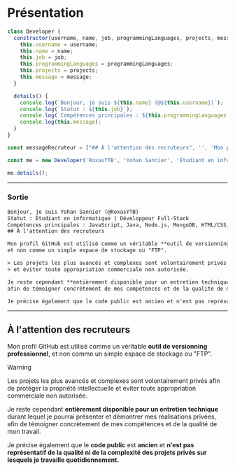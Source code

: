 # Présentation

```js
class Developer {
  constructor(username, name, job, programmingLanguages, projects, message) {
    this.username = username;
    this.name = name;
    this.job = job;
    this.programmingLanguages = programmingLanguages;
    this.projects = projects;
    this.message = message;
  }

  details() {
    console.log(`Bonjour, je suis ${this.name} (@${this.username})`);
    console.log(`Statut : ${this.job}`);
    console.log(`Compétences principales : ${this.programmingLanguages.join(', ')}`);
    console.log(this.message);
  }
}

const messageRecruteur = ["## À l'attention des recruteurs", '', 'Mon profil GitHub est utilisé comme un véritable **outil de versionning professionnel**,', 'et non comme un simple espace de stockage ou "FTP".', '', '> Les projets les plus avancés et complexes sont volontairement privés afin de protéger la propriété intellectuelle', '> et éviter toute appropriation commerciale non autorisée.', '', 'Je reste cependant **entièrement disponible pour un entretien technique** durant lequel je pourrai présenter et démontrer mes réalisations privées,', 'afin de témoigner concrètement de mes compétences et de la qualité de mon travail.', '', "Je précise également que le code public est ancien et n'est pas représentatif de la qualité ni de la complexité des projets privés sur lesquels je travaille quotidiennement."].join('\n');

const me = new Developer('RoxasYTB', 'Yohan Sannier', 'Étudiant en informatique | Développeur Full-Stack', ['JavaScript', 'Java', 'Node.js', 'MongoDB', 'HTML/CSS', 'PHP'], [], messageRecruteur);

me.details();
```

---

### Sortie

```txt
Bonjour, je suis Yohan Sannier (@RoxasYTB)
Statut : Étudiant en informatique | Développeur Full-Stack
Compétences principales : JavaScript, Java, Node.js, MongoDB, HTML/CSS, PHP
## À l'attention des recruteurs

Mon profil GitHub est utilisé comme un véritable **outil de versionning professionnel**,
et non comme un simple espace de stockage ou "FTP".

> Les projets les plus avancés et complexes sont volontairement privés afin de protéger la propriété intellectuelle
> et éviter toute appropriation commerciale non autorisée.

Je reste cependant **entièrement disponible pour un entretien technique** durant lequel je pourrai présenter et démontrer mes réalisations privées,
afin de témoigner concrètement de mes compétences et de la qualité de mon travail.

Je précise également que le code public est ancien et n'est pas représentatif de la qualité ni de la complexité des projets privés sur lesquels je travaille quotidiennement.
```

---

## À l'attention des recruteurs

Mon profil GitHub est utilisé comme un véritable **outil de versionning professionnel**, et non comme un simple espace de stockage ou "FTP".

> [!WARNING]  
> Les projets les plus avancés et complexes sont volontairement privés afin de protéger la propriété intellectuelle et éviter toute appropriation commerciale non autorisée.

Je reste cependant **entièrement disponible pour un entretien technique** durant lequel je pourrai présenter et démontrer mes réalisations privées, afin de témoigner concrètement de mes compétences et de la qualité de mon travail.

Je précise également que le **code public** est **ancien** et **n'est pas représentatif de la qualité ni de la complexité des projets privés sur lesquels je travaille quotidiennement.**
